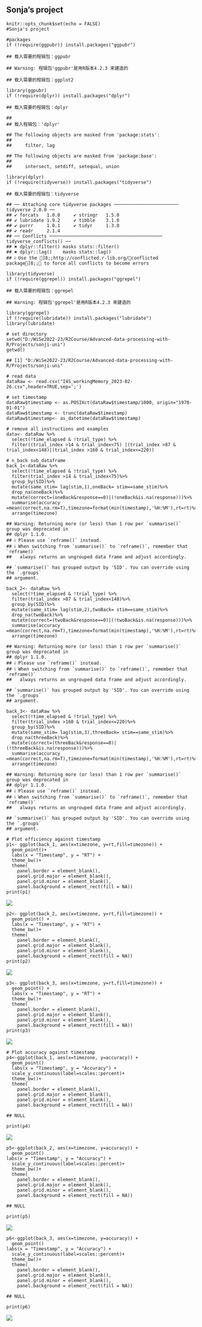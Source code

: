 ## Sonja’s project

    knitr::opts_chunk$set(echo = FALSE)
    #Sonja's project

    #packages
    if (!require(ggpubr)) install.packages("ggpubr")

    ## 载入需要的程辑包：ggpubr

    ## Warning: 程辑包'ggpubr'是用R版本4.2.3 来建造的

    ## 载入需要的程辑包：ggplot2

    library(ggpubr)
    if (!require(dplyr)) install.packages("dplyr")

    ## 载入需要的程辑包：dplyr

    ## 
    ## 载入程辑包：'dplyr'

    ## The following objects are masked from 'package:stats':
    ## 
    ##     filter, lag

    ## The following objects are masked from 'package:base':
    ## 
    ##     intersect, setdiff, setequal, union

    library(dplyr)
    if (!require(tidyverse)) install.packages("tidyverse")

    ## 载入需要的程辑包：tidyverse

    ## ── Attaching core tidyverse packages ──────────────────────── tidyverse 2.0.0 ──
    ## ✔ forcats   1.0.0     ✔ stringr   1.5.0
    ## ✔ lubridate 1.9.2     ✔ tibble    3.1.8
    ## ✔ purrr     1.0.1     ✔ tidyr     1.3.0
    ## ✔ readr     2.1.4     
    ## ── Conflicts ────────────────────────────────────────── tidyverse_conflicts() ──
    ## ✖ dplyr::filter() masks stats::filter()
    ## ✖ dplyr::lag()    masks stats::lag()
    ## ℹ Use the ]8;;http://conflicted.r-lib.org/conflicted package]8;; to force all conflicts to become errors

    library(tidyverse)
    if (!require(ggrepel)) install.packages("ggrepel")

    ## 载入需要的程辑包：ggrepel

    ## Warning: 程辑包'ggrepel'是用R版本4.2.3 来建造的

    library(ggrepel)
    if (!require(lubridate)) install.packages("lubridate")
    library(lubridate)

    # set directory
    setwd("D:/WiSe2022-23/R2Course/Advanced-data-processing-with-R/Projects/sonji-uni")
    getwd()

    ## [1] "D:/WiSe2022-23/R2Course/Advanced-data-processing-with-R/Projects/sonji-uni"

    # read data
    dataRaw <- read.csv("I4S_workingMemory_2023-02-26.csv",header=TRUE,sep=';')

    # set timestamp
    dataRaw$timestamp <- as.POSIXct(dataRaw$timestamp/1000, origin="1970-01-01")
    dataRaw$timestamp <- trunc(dataRaw$timestamp)
    dataRaw$timestamp<- as_datetime(dataRaw$timestamp)

    # remove all instructions and examples
    data<- dataRaw %>% 
      select(!time_elapsed & !trial_type) %>%
      filter((trial_index >14 & trial_index<75) |(trial_index >87 & trial_index<148)|(trial_index >160 & trial_index<=220))

    # n_back sub_dataframe
    back_1<-dataRaw %>% 
      select(!time_elapsed & !trial_type) %>%
      filter(trial_index >14 & trial_index<75)%>%
      group_by(SID)%>%
      mutate(same_stim= lag(stim,1),oneBack= stim==same_stim)%>%
      drop_na(oneBack)%>%
      mutate(correct=(oneBack&response==0)|(!oneBack&is.na(response)))%>%
      summarise(accuracy =mean(correct,na.rm=T),timezone=format(min(timestamp),'%H:%M'),rt=rt)%>%
      arrange(timezone)

    ## Warning: Returning more (or less) than 1 row per `summarise()` group was deprecated in
    ## dplyr 1.1.0.
    ## ℹ Please use `reframe()` instead.
    ## ℹ When switching from `summarise()` to `reframe()`, remember that `reframe()`
    ##   always returns an ungrouped data frame and adjust accordingly.

    ## `summarise()` has grouped output by 'SID'. You can override using the `.groups`
    ## argument.

    back_2<- dataRaw %>% 
      select(!time_elapsed & !trial_type) %>%
      filter(trial_index >87 & trial_index<148)%>%
      group_by(SID)%>%
      mutate(same_stim= lag(stim,2),twoBack= stim==same_stim)%>%
      drop_na(twoBack)%>%
      mutate(correct=(twoBack&response==0)|(!twoBack&is.na(response)))%>%
      summarise(accuracy =mean(correct,na.rm=T),timezone=format(min(timestamp),'%H:%M'),rt=rt)%>%
      arrange(timezone)

    ## Warning: Returning more (or less) than 1 row per `summarise()` group was deprecated in
    ## dplyr 1.1.0.
    ## ℹ Please use `reframe()` instead.
    ## ℹ When switching from `summarise()` to `reframe()`, remember that `reframe()`
    ##   always returns an ungrouped data frame and adjust accordingly.

    ## `summarise()` has grouped output by 'SID'. You can override using the `.groups`
    ## argument.

    back_3<- dataRaw %>% 
      select(!time_elapsed & !trial_type) %>%
      filter(trial_index >160 & trial_index<=220)%>%
      group_by(SID)%>%
      mutate(same_stim= lag(stim,3),threeBack= stim==same_stim)%>%
      drop_na(threeBack)%>%
      mutate(correct=(threeBack&response==0)|(!threeBack&is.na(response)))%>%
      summarise(accuracy =mean(correct,na.rm=T),timezone=format(min(timestamp),'%H:%M'),rt=rt)%>%
      arrange(timezone)

    ## Warning: Returning more (or less) than 1 row per `summarise()` group was deprecated in
    ## dplyr 1.1.0.
    ## ℹ Please use `reframe()` instead.
    ## ℹ When switching from `summarise()` to `reframe()`, remember that `reframe()`
    ##   always returns an ungrouped data frame and adjust accordingly.

    ## `summarise()` has grouped output by 'SID'. You can override using the `.groups`
    ## argument.

    # Plot efficiency against timestamp
    p1<- ggplot(back_1, aes(x=timezone, y=rt,fill=timezone)) +
      geom_point()+
      labs(x = "Timestamp", y = "RT") +
      theme_bw()+
      theme(
        panel.border = element_blank(),
        panel.grid.major = element_blank(),
        panel.grid.minor = element_blank(),
        panel.background = element_rect(fill = NA))
    print(p1)

![](Plot_files/figure-markdown_strict/unnamed-chunk-1-1.png)

    p2<- ggplot(back_2, aes(x=timezone, y=rt,fill=timezone)) +
      geom_point() +
      labs(x = "Timestamp", y = "RT") +
      theme_bw()+
      theme(
        panel.border = element_blank(),
        panel.grid.major = element_blank(),
        panel.grid.minor = element_blank(),
        panel.background = element_rect(fill = NA))
    print(p2)

![](Plot_files/figure-markdown_strict/unnamed-chunk-1-2.png)

    p3<- ggplot(back_3, aes(x=timezone, y=rt,fill=timezone)) +
      geom_point() +
      labs(x = "Timestamp", y = "RT") +
      theme_bw()+
      theme(
        panel.border = element_blank(),
        panel.grid.major = element_blank(),
        panel.grid.minor = element_blank(),
        panel.background = element_rect(fill = NA))
    print(p3)

![](Plot_files/figure-markdown_strict/unnamed-chunk-1-3.png)

    # Plot accuracy against timestamp
    p4<-ggplot(back_1, aes(x=timezone, y=accuracy)) +
      geom_point()
      labs(x = "Timestamp", y = "Accuracy") +
      scale_y_continuous(label=scales::percent)+
      theme_bw()+
      theme(
        panel.border = element_blank(),
        panel.grid.major = element_blank(),
        panel.grid.minor = element_blank(),
        panel.background = element_rect(fill = NA))

    ## NULL

    print(p4)

![](Plot_files/figure-markdown_strict/unnamed-chunk-1-4.png)

    p5<-ggplot(back_2, aes(x=timezone, y=accuracy)) +
      geom_point()
    labs(x = "Timestamp", y = "Accuracy") +
      scale_y_continuous(label=scales::percent)+
      theme_bw()+
      theme(
        panel.border = element_blank(),
        panel.grid.major = element_blank(),
        panel.grid.minor = element_blank(),
        panel.background = element_rect(fill = NA))

    ## NULL

    print(p5)

![](Plot_files/figure-markdown_strict/unnamed-chunk-1-5.png)

    p6<-ggplot(back_3, aes(x=timezone, y=accuracy)) +
      geom_point()
    labs(x = "Timestamp", y = "Accuracy") +
      scale_y_continuous(label=scales::percent)+
      theme_bw()+
      theme(
        panel.border = element_blank(),
        panel.grid.major = element_blank(),
        panel.grid.minor = element_blank(),
        panel.background = element_rect(fill = NA))

    ## NULL

    print(p6)

![](Plot_files/figure-markdown_strict/unnamed-chunk-1-6.png)
